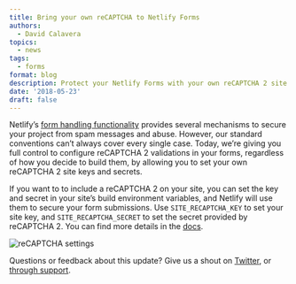 ```yaml
---
title: Bring your own reCAPTCHA to Netlify Forms
authors:
  - David Calavera
topics:
  - news
tags:
  - forms
format: blog
description: Protect your Netlify Forms with your own reCAPTCHA 2 site keys.
date: '2018-05-23'
draft: false
---
```

Netlify’s [form handling functionality](/docs/form-handling/) provides several mechanisms to secure your project from spam messages and abuse. However, our standard conventions can’t always cover every single case. Today, we’re giving you full control to configure reCAPTCHA 2 validations in your forms, regardless of how you decide to build them, by allowing you to set your own reCAPTCHA 2 site keys and secrets.

If you want to to include a reCAPTCHA 2 on your site, you can set the key and secret in your site’s build environment variables, and Netlify will use them to secure your form submissions. Use `SITE_RECAPTCHA_KEY` to set your site key, and `SITE_RECAPTCHA_SECRET` to set the secret provided by reCAPTCHA 2. You can find more details in the [docs](/docs/form-handling/#custom-recaptcha-2-with-your-own-settings).

![reCAPTCHA settings](/img/blog/recaptcha-settings.png)

Questions or feedback about this update? Give us a shout on [Twitter](https://twitter.com/Netlify), or [through support](/support/).
